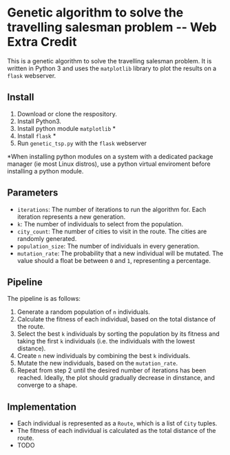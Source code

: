 # Genetic algorithm to solve the travelling salesman problem -- Web Extra Credit

This is a genetic algorithm to solve the travelling salesman problem. It is written in Python 3 and uses the `matplotlib` library to plot the results on a `flask` webserver.

## Install

1. Download or clone the respository.
2. Install Python3.
3. Install python module `matplotlib` *
4. Install `flask` *
5. Run `genetic_tsp.py` with the `flask` webserver

*When installing python modules on a system with a dedicated package manager (ie most Linux distros), use a python virtual enviroment before installing a python module.

## Parameters

* `iterations`: The number of iterations to run the algorithm for. Each iteration represents a new generation.
* `k`: The number of individuals to select from the population.
* `city_count`: The number of cities to visit in the route. The cities are randomly generated.
* `population_size`: The number of individuals in every generation.
* `mutation_rate`: The probability that a new individual will be mutated. The value should a float be between `0` and `1`, representing a percentage.

## Pipeline

The pipeline is as follows:

1. Generate a random population of `n` individuals.
2. Calculate the fitness of each individual, based on the total distance of the route.
3. Select the best `k` individuals by sorting the population by its fitness and taking the first `k` individuals (i.e. the individuals with the lowest distance).
4. Create `n` new individuals by combining the best `k` individuals.
5. Mutate the new individuals, based on the `mutation_rate`.
6. Repeat from step 2 until the desired number of iterations has been reached. Ideally, the plot should gradually decrease in dinstance, and converge to a shape.

## Implementation

* Each individual is represented as a `Route`, which is a list of `City` tuples.
* The fitness of each individual is calculated as the total distance of the route.
* TODO
